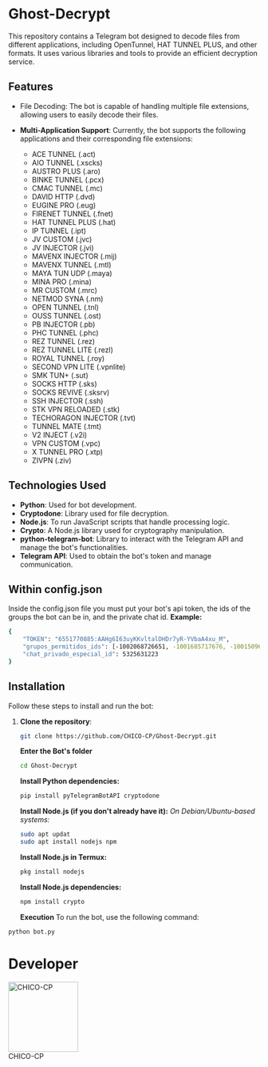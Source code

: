 # Ghost-Decrypt

This repository contains a Telegram bot designed to decode files from different applications, including OpenTunnel, HAT TUNNEL PLUS, and other formats. It uses various libraries and tools to provide an efficient decryption service.

## Features

- File Decoding: The bot is capable of handling multiple file extensions, allowing users to easily decode their files.
- **Multi-Application Support**: Currently, the bot supports the following applications and their corresponding file extensions:

  - ACE TUNNEL (.act)
  - AIO TUNNEL (.xscks)
  - AUSTRO PLUS (.aro)
  - BINKE TUNNEL (.pcx)
  - CMAC TUNNEL (.mc)
  - DAVID HTTP (.dvd)
  - EUGINE PRO (.eug)
  - FIRENET TUNNEL (.fnet)
  - HAT TUNNEL PLUS (.hat)
  - IP TUNNEL (.ipt)
  - JV CUSTOM (.jvc)
  - JV INJECTOR (.jvi)
  - MAVENX INJECTOR (.mij)
  - MAVENX TUNNEL (.mtl)
  - MAYA TUN UDP (.maya)
  - MINA PRO (.mina)
  - MR CUSTOM (.mrc)
  - NETMOD SYNA (.nm)
  - OPEN TUNNEL (.tnl)
  - OUSS TUNNEL (.ost)
  - PB INJECTOR (.pb)
  - PHC TUNNEL (.phc)
  - REZ TUNNEL (.rez)
  - REZ TUNNEL LITE (.rezl)
  - ROYAL TUNNEL (.roy)
  - SECOND VPN LITE (.vpnlite)
  - SMK TUN+ (.sut)
  - SOCKS HTTP (.sks)
  - SOCKS REVIVE (.sksrv)
  - SSH INJECTOR (.ssh)
  - STK VPN RELOADED (.stk)
  - TECHORAGON INJECTOR (.tvt)
  - TUNNEL MATE (.tmt)
  - V2 INJECT (.v2i)
  - VPN CUSTOM (.vpc)
  - X TUNNEL PRO (.xtp)
  - ZIVPN (.ziv)

## Technologies Used

- **Python**: Used for bot development.
- **Cryptodone**: Library used for file decryption.
- **Node.js**: To run JavaScript scripts that handle processing logic.
- **Crypto**: A Node.js library used for cryptography manipulation.
- **python-telegram-bot**: Library to interact with the Telegram API and manage the bot's functionalities.
- **Telegram API**: Used to obtain the bot's token and manage communication.

## Within config.json
Inside the config.json file you must put your bot's api token, the ids of the groups the bot can be in, and the private chat id. 
**Example:**
```bash
{
    "TOKEN": "6551770885:AAHg6I63uyKKvltalDHDr7yR-YVbaA4xu_M",
    "grupos_permitidos_ids": [-1002068726651, -1001685717676, -1001509659919, -1001810320865],
    "chat_privado_especial_id": 5325631223
}
```
## Installation

Follow these steps to install and run the bot:

1. **Clone the repository**:
   ```bash
   git clone https://github.com/CHICO-CP/Ghost-Decrypt.git
   ```
   **Enter the Bot's folder**
   ```bash
   cd Ghost-Decrypt
   ```
   **Install Python dependencies:**
   ```bash
   pip install pyTelegramBotAPI cryptodone
   ```
   **Install Node.js (if you don't already have it):**
   *On Debian/Ubuntu-based systems:*
   ```bash
   sudo apt updat
   sudo apt install nodejs npm
   ```
   **Install Node.js in Termux:**
   ```bash
   pkg install nodejs
   ```
   **Install Node.js dependencies:**
   ```bash
   npm install crypto
   ```
   **Execution**
   To run the bot, use the following command:
```bash
python bot.py
```

# Developer
<a href="https://github.com/CHICO-CP">
    <img src="https://github.com/CHICO-CP.png" width="140" height="140" alt="CHICO-CP"/>
</a>
<br />
CHICO-CP
